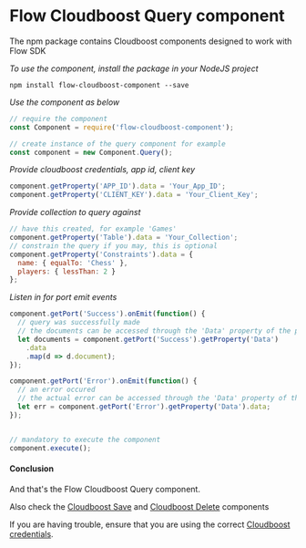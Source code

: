 # Flow Cloudboost Query component
The npm package contains Cloudboost components designed to work with Flow SDK

*To use the component, install the package in your NodeJS project*

```
npm install flow-cloudboost-component --save
```

*Use the component as below*

```javascript
// require the component
const Component = require('flow-cloudboost-component');

// create instance of the query component for example
const component = new Component.Query();
```

*Provide cloudboost credentials, app id, client key*

```javascript
component.getProperty('APP_ID').data = 'Your_App_ID';
component.getProperty('CLIENT_KEY').data = 'Your_Client_Key';
```

*Provide collection to query against*

```javascript
// have this created, for example 'Games'
component.getProperty('Table').data = 'Your_Collection';
// constrain the query if you may, this is optional
component.getProperty('Constraints').data = {
  name: { equalTo: 'Chess' },
  players: { lessThan: 2 }
};
```

*Listen in for port emit events*
```javascript
component.getPort('Success').onEmit(function() {
  // query was successfully made
  // the documents can be accessed through the 'Data' property of the port
  let documents = component.getPort('Success').getProperty('Data')
    .data
    .map(d => d.document);
});

component.getPort('Error').onEmit(function() {
  // an error occured
  // the actual error can be accessed through the 'Data' property of the port
  let err = component.getPort('Error').getProperty('Data').data;
});


// mandatory to execute the component
component.execute();
```

#### Conclusion

And that's the Flow Cloudboost Query component.

Also check the [Cloudboost Save](./save.md) and [Cloudboost Delete](./delete.md) components

If you are having trouble, ensure that you are using the correct [Cloudboost credentials](https://cloudboost.io/).